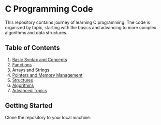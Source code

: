 # C Programming Code

This repository contains journey of learning C programming. The code is organized by topic, starting with the basics and advancing to more complex algorithms and data structures.

## Table of Contents

1. [Basic Syntax and Concepts](01-basics)
2. [Functions](02-functions)
3. [Arrays and Strings](03-arrays)
4. [Pointers and Memory Management](04-pointers)
5. [Structures](05-structs)
6. [Algorithms](06-algorithms)
7. [Advanced Topics](07-advanced)

## Getting Started

Clone the repository to your local machine:

